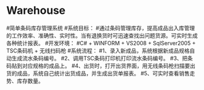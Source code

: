 # Warehouse
#简单条码库存管理系统
#系统目标：
#通过条码管理库存，提高成品出入库管理的工作效率、准确性、实时性。当有退换货时可迅速查找出问题货源。可实时生成各种统计报表。
#开发环境：
#C# + WINFORM + VS2008 + SqlServer2005 + TSC条码机 + 无线扫码枪
#系统流程：
#1、录入新成品，系统根据新成品规格自动生成流水条码编号。
#2、调用TSC条码打印机打印流水条码编号。
#3、把条码贴到对应规格的成品上。
#4、出货时，打开出货界面，用无线条码枪扫描要出货的成品，系统自己统计出货成品，并生成出货单报表。
#5、可实时查看销售走势、库存数量。


